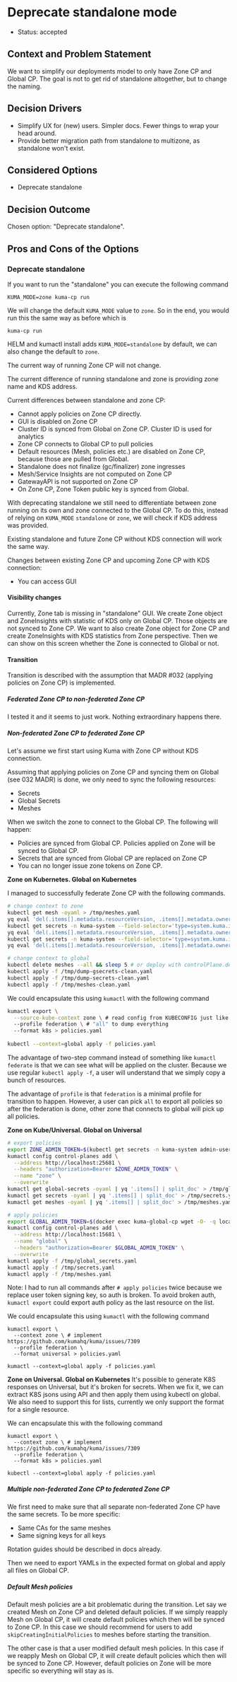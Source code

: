 # Deprecate standalone mode

* Status: accepted

## Context and Problem Statement

We want to simplify our deployments model to only have Zone CP and Global CP.
The goal is not to get rid of standalone altogether, but to change the naming.

## Decision Drivers

* Simplify UX for (new) users. Simpler docs. Fewer things to wrap your head around.
* Provide better migration path from standalone to multizone, as standalone won't exist.

## Considered Options

* Deprecate standalone

## Decision Outcome

Chosen option: "Deprecate standalone".

## Pros and Cons of the Options

### Deprecate standalone

If you want to run the "standalone" you can execute the following command
```
KUMA_MODE=zone kuma-cp run 
```
We will change the default `KUMA_MODE` value to `zone`. So in the end, you would run this the same way as before which is
```
kuma-cp run
```
HELM and kumactl install adds `KUMA_MODE=standalone` by default, we can also change the default to `zone`.

The current way of running Zone CP will not change.

The current difference of running standalone and zone is providing zone name and KDS address.

Current differences between standalone and zone CP:
* Cannot apply policies on Zone CP directly.
* GUI is disabled on Zone CP
* Cluster ID is synced from Global on Zone CP. Cluster ID is used for analytics
* Zone CP connects to Global CP to pull policies
* Default resources (Mesh, policies etc.) are disabled on Zone CP, because those are pulled from Global.
* Standalone does not finalize (gc/finalizer) zone ingresses
* Mesh/Service Insights are not computed on Zone CP
* GatewayAPI is not supported on Zone CP
* On Zone CP, Zone Token public key is synced from Global.

With deprecating standalone we still need to differentiate between zone running on its own and zone connected to the Global CP.
To do this, instead of relying on `KUMA_MODE` `standalone` or `zone`, we will check if KDS address was provided.

Existing standalone and future Zone CP without KDS connection will work the same way.

Changes between existing Zone CP and upcoming Zone CP with KDS connection:
* You can access GUI

#### Visibility changes

Currently, Zone tab is missing in "standalone" GUI.
We create Zone object and ZoneInsights with statistic of KDS only on Global CP. Those objects are not synced to Zone CP.
We want to also create Zone object for Zone CP and create ZoneInsights with KDS statistics from Zone perspective.
Then we can show on this screen whether the Zone is connected to Global or not.

#### Transition

Transition is described with the assumption that MADR #032 (applying policies on Zone CP) is implemented. 

##### Federated Zone CP to non-federated Zone CP

I tested it and it seems to just work. Nothing extraordinary happens there.

##### Non-federated Zone CP to federated Zone CP 

Let's assume we first start using Kuma with Zone CP without KDS connection.

Assuming that applying policies on Zone CP and syncing them on Global (see 032 MADR) is done, we only need to sync the following resources:
* Secrets
* Global Secrets
* Meshes

When we switch the zone to connect to the Global CP. The following will happen:
* Policies are synced from Global CP. Policies applied on Zone will be synced to Global CP.
* Secrets that are synced from Global CP are replaced on Zone CP
* You can no longer issue zone tokens on Zone CP.

**Zone on Kubernetes. Global on Kubernetes**

I managed to successfully federate Zone CP with the following commands.
```sh
# change context to zone
kubectl get mesh -oyaml > /tmp/meshes.yaml
yq eval 'del(.items[].metadata.resourceVersion, .items[].metadata.ownerReferences, .items[].metadata.uid, .items[].metadata.annotations, .items[].metadata.generation)' /tmp/meshes.yaml > /tmp/meshes-clean.yaml
kubectl get secrets -n kuma-system --field-selector='type=system.kuma.io/global-secret' -oyaml > /tmp/dump-gsecrets.yaml
yq eval 'del(.items[].metadata.resourceVersion, .items[].metadata.ownerReferences, .items[].metadata.uid, .items[].metadata.annotations, .items[].metadata.generation)' /tmp/dump-gsecrets.yaml > /tmp/dump-gsecrets-clean.yaml
kubectl get secrets -n kuma-system --field-selector='type=system.kuma.io/secret' -oyaml > /tmp/dump-secrets.yaml
yq eval 'del(.items[].metadata.resourceVersion, .items[].metadata.ownerReferences, .items[].metadata.uid, .items[].metadata.annotations, .items[].metadata.generation)' /tmp/dump-secrets.yaml > /tmp/dump-secrets-clean.yaml

# change context to global
kubectl delete meshes --all && sleep 5 # or deploy with controlPlane.defaults.skipMeshCreation=true
kubectl apply -f /tmp/dump-gsecrets-clean.yaml
kubectl apply -f /tmp/dump-secrets-clean.yaml
kubectl apply -f /tmp/meshes-clean.yaml
```

We could encapsulate this using `kumactl` with the following command
```sh
kumactl export \
  --source-kube-context zone \ # read config from KUBECONFIG just like install control-plane. Instead of using Kuma API, it will use kubectl to extract policies
  --profile federation \ # "all" to dump everything
  --format k8s > policies.yaml
  
kubectl --context=global apply -f policies.yaml
```

The advantage of two-step command instead of something like `kumactl federate` is that we can see what will be applied on the cluster.
Because we use regular `kubectl apply -f`, a user will understand that we simply copy a bunch of resources.

The advantage of `profile` is that `federation` is a minimal profile for transition to happen.
However, a user can pick `all` to export all policies so after the federation is done, other zone that connects to global will pick up all policies.

**Zone on Kube/Universal. Global on Universal**
```sh
# export policies
export ZONE_ADMIN_TOKEN=$(kubectl get secrets -n kuma-system admin-user-token -ojson | jq -r .data.value | base64 -d)
kumactl config control-planes add \
  --address http://localhost:25681 \
  --headers "authorization=Bearer $ZONE_ADMIN_TOKEN" \
  --name "zone" \
  --overwrite
kumactl get global-secrets -oyaml | yq '.items[] | split_doc' > /tmp/global_secrets.yaml
kumactl get secrets -oyaml | yq '.items[] | split_doc' > /tmp/secrets.yaml
kumactl get meshes -oyaml | yq '.items[] | split_doc' > /tmp/meshes.yaml

# apply policies
export GLOBAL_ADMIN_TOKEN=$(docker exec kuma-global-cp wget -O- -q localhost:5681/global-secrets/admin-user-token | jq -r '.data' | base64 -d)
kumactl config control-planes add \
  --address http://localhost:15681 \
  --name "global" \
  --headers "authorization=Bearer $GLOBAL_ADMIN_TOKEN" \
  --overwrite
kumactl apply -f /tmp/global_secrets.yaml
kumactl apply -f /tmp/secrets.yaml
kumactl apply -f /tmp/meshes.yaml
```
Note: I had to run all commands after `# apply policies` twice because we replace user token signing key, so auth is broken.
To avoid broken auth, `kumactl export` could export auth policy as the last resource on the list.

We could encapsulate this using `kumactl` with the following command
```
kumactl export \
  --context zone \ # implement https://github.com/kumahq/kuma/issues/7309
  --profile federation \
  --format universal > policies.yaml

kumactl --context=global apply -f policies.yaml
```

**Zone on Universal. Global on Kubernetes**
It's possible to generate K8S responses on Universal, but it's broken for secrets.
When we fix it, we can extract K8S jsons using API and then apply them using kubectl on global.
We also need to support this for lists, currently we only support the format for a single resource.

We can encapsulate this with the following command

```
kumactl export \
  --context zone \ # implement https://github.com/kumahq/kuma/issues/7309
  --profile federation \
  --format k8s > policies.yaml

kubectl --context=global apply -f policies.yaml
```

##### Multiple non-federated Zone CP to federated Zone CP

We first need to make sure that all separate non-federated Zone CP have the same secrets. To be more specific:
* Same CAs for the same meshes
* Same signing keys for all keys

Rotation guides should be described in docs already.

Then we need to export YAMLs in the expected format on global and apply all files on Global CP.

##### Default Mesh policies

Default mesh policies are a bit problematic during the transition.
Let say we created Mesh on Zone CP and deleted default policies. If we simply reapply Mesh on Global CP, it will create default policies which then will be synced to Zone CP.
In this case we should recommend for users to add `skipCreatingInitialPolicies` to meshes before starting the transition.

The other case is that a user modified default mesh policies. In this case if we reapply Mesh on Global CP, it will create default policies which then will be synced to Zone CP.
However, default policies on Zone will be more specific so everything will stay as is.
